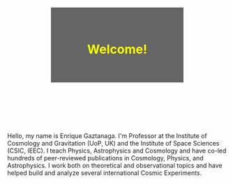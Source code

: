<div style="background-image: url('/assets/img/bh_spacetime.png'); background-size: cover; background-position: center; padding: 100px; text-align: center; position: relative;">
  <div style="background-color: rgba(0, 0, 0, 0.6); padding: 40px; color: white;">
    <h1 style="color: yellow;">Welcome!</h1>
  </div>
</div>

<p>Hello, my name is Enrique Gaztanaga. I'm Professor at the Institute of Cosmology and Gravitation (UoP, UK) and the Institute of Space Sciences (CSIC, IEEC). I teach Physics, Astrophysics and Cosmology and have co-led hundreds of peer-reviewed publications in Cosmology, Physics, and Astrophysics. I work both on theoretical and observational topics and have helped build and analyze several international Cosmic Experiments.</p>
